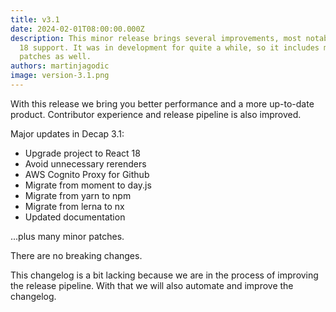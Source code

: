 ```yaml
---
title: v3.1
date: 2024-02-01T08:00:00.000Z
description: This minor release brings several improvements, most notably React
  18 support. It was in development for quite a while, so it includes many minor
  patches as well.
authors: martinjagodic
image: version-3.1.png
---
```


With this release we bring you better performance and a more up-to-date product. Contributor experience and release pipeline is also improved.

Major updates in Decap 3.1:

- Upgrade project to React 18
- Avoid unnecessary rerenders
- AWS Cognito Proxy for Github
- Migrate from moment to day.js
- Migrate from yarn to npm
- Migrate from lerna to nx
- Updated documentation

...plus many minor patches.

There are no breaking changes.

This changelog is a bit lacking because we are in the process of improving the release pipeline. With that we will also automate and improve the changelog.
